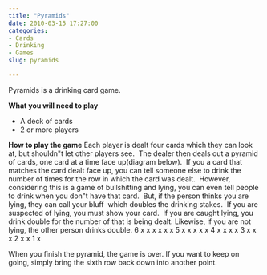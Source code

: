 ```yaml
---
title: "Pyramids"
date: 2010-03-15 17:27:00
categories:
- Cards
- Drinking
- Games
slug: pyramids

---
```


Pyramids is a drinking card game.

<strong>What you will need to play</strong>
<ul>
	<li>A deck of cards</li>
	<li>2 or more players</li>
</ul>
<strong>How to play the game</strong>
Each player is dealt four cards which they can look at, but shouldn&quot;t let other players see.  The dealer then deals out a pyramid of cards, one card at a time face up(diagram below).  If you a card that matches the card dealt face up, you can tell someone else to drink the number of times for the row in which the card was dealt.  However, considering this is a game of bullshitting and lying, you can even tell people to drink when you don&quot;t have that card.  But, if the person thinks you are lying, they can call your bluff  which doubles the drinking stakes.  If you are suspected of lying, you must show your card.  If you are caught lying, you drink double for the number of that is being dealt. Likewise, if you are not lying, the other person drinks double.
6 x x x x x x
5 x x x x x
4 x x x x
3 x x x
2 x x
1 x

When you finish the pyramid, the game is over.
If you want to keep on going, simply bring the sixth row back down into another point.
